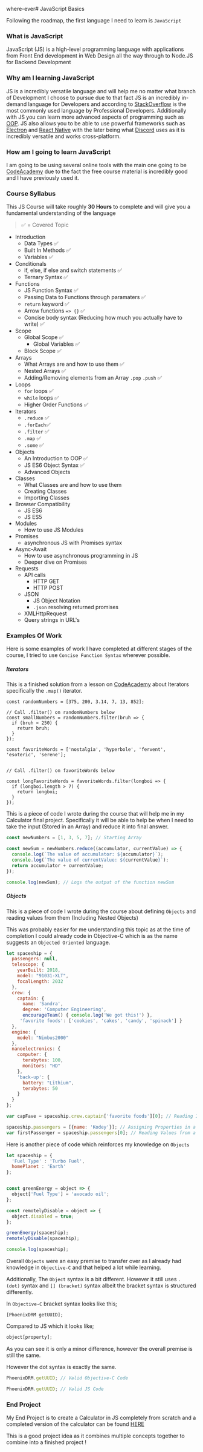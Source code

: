 where-ever# JavaScript Basics

Following the roadmap, the first language I need to learn is `JavaScript`

### What is JavaScript

JavaScript (JS) is a high-level programming language with applications from Front End development in Web Design all the way through to Node.JS for Backend Development

### Why am I learning JavaScript

JS is a incredibly versatile language and will help me no matter what branch of Development I choose to pursue due to that fact JS is an incredibly in-demand language for Developers and according to [StackOverflow](https://stackoverflow.com) is the most commonly used language by Professional Developers. Additionally with JS you can learn more advanced aspects of programming such as [OOP](https://en.wikipedia.org/wiki/Object-oriented_programming). JS also allows you to be able to use powerful frameworks such as [Electron](https://www.electronjs.org) and [React Native](https://reactnative.dev) with the later being what [Discord](https://discord.com) uses as it is incredibly versatile and works cross-platform.

### How am I going to learn JavaScript

I am going to be using several online tools with the main one going to be [CodeAcademy](https://www.codecademy.com/learn) due to the fact the free course material is incredibly good and I have previously used it.

### Course Syllabus

This JS Course will take roughly **30 Hours** to complete and will give you a fundamental understanding of the language

> ✅ = Covered Topic

- Introduction
  - Data Types ✅
  - Built In Methods ✅
  - Variables ✅
- Conditionals
  - if, else, if else and switch statements ✅
  - Ternary Syntax ✅
- Functions
  - JS Function Syntax ✅
  - Passing Data to Functions through paramaters ✅
  - `return` keyword ✅
  - Arrow functions `=> {}` ✅
  - Concise body syntax (Reducing how much you actually have to write) ✅
- Scope
  - Global Scope ✅
    - Global Variables ✅
  - Block Scope ✅
- Arrays
  - What Arrays are and how to use them ✅
  - Nested Arrays ✅
  - Adding/Removing elements from an Array `.pop` `.push` ✅
- Loops
  - `for` loops ✅
  - `while` loops ✅
  - Higher Order Functions ✅
- Iterators
  - `.reduce` ✅
  - `.forEach`✅
  - `.filter` ✅
  - `.map` ✅
  - `.some` ✅
- Objects
  - An Introduction to OOP ✅
  - JS ES6 Object Syntax ✅
  - Advanced Objects 
- Classes
  - What Classes are and how to use them
  - Creating Classes
  - Importing Classes
- Browser Compatibility
  - JS ES6
  - JS ES5
- Modules
  - How to use JS Modules
- Promises
  - asynchronous JS with Promises syntax
- Async-Await
  - How to use asynchronous programming in JS
  - Deeper dive on Promises
- Requests
  - API calls
    - HTTP GET
    - HTTP POST
  - JSON
    - JS Object Notation
    - `.json` resolving returned promises
  - XMLHttpRequest
  - Query strings in URL's

### Examples Of Work

Here is some examples of work I have completed at different stages of the course, I tried to use `Concise Function Syntax` wherever possible.

##### Iterators
This is a finished solution from a lesson on [CodeAcademy](https://www.codecademy.com/learn) about Iterators specifically the `.map()` iterator.
```JS
const randomNumbers = [375, 200, 3.14, 7, 13, 852];

// Call .filter() on randomNumbers below
const smallNumbers = randomNumbers.filter(bruh => {
  if (bruh < 250) {
    return bruh;
  }
});

const favoriteWords = ['nostalgia', 'hyperbole', 'fervent', 'esoteric', 'serene'];


// Call .filter() on favoriteWords below

const longFavoriteWords = favoriteWords.filter(longboi => {
  if (longboi.length > 7) {
    return longboi;
  }
});
```

This is a piece of code I wrote during the course that will help me in my Calculator final project. Specifically it will be able to help be when I need to take the input (Stored in an Array) and reduce it into final answer.

```js
const newNumbers = [1, 3, 5, 7]; // Starting Array

const newSum = newNumbers.reduce((accumulator, currentValue) => {
  console.log(`The value of accumulator: ${accumulator}`);
  console.log(`The value of currentValue: ${currentValue}`);
  return accumulator + currentValue;
});

console.log(newSum); // Logs the output of the function newSum
```

##### Objects
This is a piece of code I wrote during the course about defining `Objects` and reading values from them (Including Nested Objects)

This was probably easier for me understanding this topic as at the time of completion I could already code in Objective-C which is as the name suggests an `Objected Oriented` language.

```js
let spaceship = {
  passengers: null,
  telescope: {
    yearBuilt: 2018,
    model: "91031-XLT",
    focalLength: 2032
  },
  crew: {
    captain: {
      name: 'Sandra',
      degree: 'Computer Engineering',
      encourageTeam() { console.log('We got this!') },
     'favorite foods': ['cookies', 'cakes', 'candy', 'spinach'] }
  },
  engine: {
    model: "Nimbus2000"
  },
  nanoelectronics: {
    computer: {
      terabytes: 100,
      monitors: "HD"
    },
    'back-up': {
      battery: "Lithium",
      terabytes: 50
    }
  }
};

var capFave = spaceship.crew.captain['favorite foods'][0]; // Reading Index 0 (First Item)

spaceship.passengers = [{name: 'Kodey'}]; // Assigning Properties in a nested Object
var firstPassenger = spaceship.passengers[0]; // Reading Values from a nested Object (Key Pair)
```

Here is another piece of code which reinforces my knowledge on `Objects`

```js
let spaceship = {
  'Fuel Type' : 'Turbo Fuel',
  homePlanet : 'Earth'
};


const greenEnergy = object => {
  object['Fuel Type'] = 'avocado oil';
};

const remotelyDisable = object => {
  object.disabled = true;
};

greenEnergy(spaceship);
remotelyDisable(spaceship);

console.log(spaceship);
```

Overall `Objects` were an easy premise to transfer over as I already had knowledge in `Objective-C` and that helped a lot while learning.

Additionally, The `Object` syntax is a bit different. However it still uses `. (dot)` syntax and `[] (bracket)` syntax albeit the bracket syntax is structured differently.

In `Objective-C` bracket syntax looks like this;

```objc
[PhoenixDRM getUUID];         
```
Compared to JS which it looks like;

```js
object[property];
```

As you can see it is only a minor difference, however the overall premise is still the same.

However the dot syntax is exactly the same.

```js
PhoenixDRM.getUUID; // Valid Objective-C Code

PhoenixDRM.getUUID; // Valid JS Code
```

### End Project

My End Project is to create a Calculator in JS completely from scratch and a completed version of the calculator can be found [HERE](https://github.com/KodeyThomas/BackendDev/tree/master/01-JavaScript)

This is a good project idea as it combines multiple concepts together to combine into a finished project !
